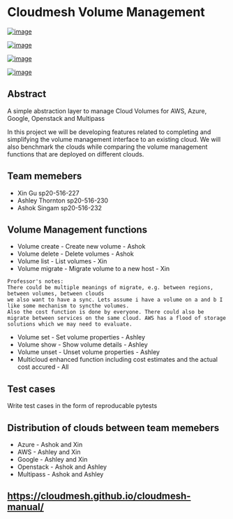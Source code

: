 # Cloudmesh Volume Management



[![image](https://img.shields.io/travis/TankerHQ/cloudmesh-volume.svg?branch=master)](https://travis-ci.org/TankerHQ/cloudmesn-volume)

[![image](https://img.shields.io/pypi/pyversions/cloudmesh-volume.svg)](https://pypi.org/project/cloudmesh-volume)

[![image](https://img.shields.io/pypi/v/cloudmesh-volume.svg)](https://pypi.org/project/cloudmesh-volume/)

[![image](https://img.shields.io/github/license/TankerHQ/python-cloudmesh-volume.svg)](https://github.com/TankerHQ/python-cloudmesh-volume/blob/master/LICENSE)

## Abstract

A simple abstraction layer to manage Cloud Volumes for AWS, Azure, Google, Openstack and Multipass

In this project we will be developing features related to completing and simplifying the volume management interface to an existing cloud. We will also benchmark the clouds while comparing the volume management functions that are deployed on different clouds.

## Team memebers

* Xin Gu sp20-516-227
* Ashley Thornton sp20-516-230
* Ashok Singam sp20-516-232

## Volume Management functions

* Volume create - Create new volume - Ashok
* Volume delete - Delete volumes - Ashok
* Volume list - List volumes - Xin
* Volume migrate - Migrate volume to a new host - Xin
```
Professor's notes:
There could be multiple meanings of migrate, e.g. between regions, between volumes, between clouds
we also want to have a sync. Lets assume i have a volume on a and b I like some mechanism to syncthe volumes.
Also the cost function is done by everyone. There could also be migrate between services on the same cloud. AWS has a flood of storage solutions which we may need to evaluate.
```
* Volume set - Set volume properties - Ashley
* Volume show - Show volume details - Ashley
* Volume unset - Unset volume properties - Ashley
* Multicloud enhanced function including cost estimates and the actual cost accured - All

## Test cases

Write test cases in the form of reproducable pytests

## Distribution of clouds between team memebers

* Azure - Ashok and Xin
* AWS - Ashley and Xin
* Google - Ashley and Xin
* Openstack - Ashok and Ashley
* Multipass - Ashok and Ashley 
     
## <https://cloudmesh.github.io/cloudmesh-manual/>

